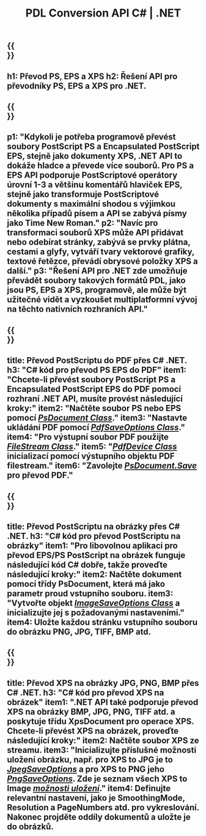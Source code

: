 ﻿---
translation: true
template: /_templates/_conversion-net.md
title: PDL Conversion API C# | .NET
url: /net/conversion/
description: Převádějte PS, EPS a XPS do PDF a obrázků včetně BMP, JPG, PNG a TIFF pomocí knihovny .NET s funkcí převodu Aspose.Page PDL.
family: page
platformtag: net
feature: conversion
---

{{<section banner>}}
---
h1: Převod PS, EPS a XPS
h2: Řešení API pro převodníky PS, EPS a XPS pro .NET.
---

{{<section overview>}}
---
p1: "Kdykoli je potřeba programově převést soubory PostScript PS a Encapsulated PostScript EPS, stejně jako dokumenty XPS, .NET API to dokáže hladce a převede více souborů. Pro PS a EPS API podporuje PostScriptové operátory úrovní 1-3 a většinu komentářů hlaviček EPS, stejně jako transformuje PostScriptové dokumenty s maximální shodou s výjimkou několika případů písem a API se zabývá písmy jako Time New Roman."
p2: "Navíc pro transformaci souborů XPS může API přidávat nebo odebírat stránky, zabývá se prvky plátna, cestami a glyfy, vytváří tvary vektorové grafiky, textové řetězce, převádí obrysové položky XPS a další."
p3: "Řešení API pro .NET zde umožňuje převádět soubory takových formátů PDL, jako jsou PS, EPS a XPS, programově, ale může být užitečné vidět a vyzkoušet multiplatformní vývoj na těchto nativních rozhraních API."
---

{{<section feature1>}}
---
title: Převod PostScriptu do PDF přes C# .NET.
h3: "C# kód pro převod PS EPS do PDF"
item1: "Chcete-li převést soubory PostScript PS a Encapsulated PostScript EPS do PDF pomocí rozhraní .NET API, musíte provést následující kroky:"
item2: "Načtěte soubor PS nebo EPS pomocí [*PsDocument Class*](https://reference.aspose.com/page/net/aspose.page.eps/psdocument/)."
item3: "Nastavte ukládání PDF pomocí [*PdfSaveOptions Class*](https://reference.aspose.com/page/net/aspose.page.eps.device/pdfsaveoptions/)."
item4: "Pro výstupní soubor PDF použijte [*FileStream Class*](https://docs.microsoft.com/en-us/dotnet/api/system.io.filestream)."
item5: "[*PdfDevice Class*](https://reference.aspose.com/page/net/aspose.page.eps.device/pdfdevice/) inicializací pomocí výstupního objektu PDF filestream."
item6: "Zavolejte [*PsDocument.Save*](https://reference.aspose.com/page/net/aspose.page.eps/psdocument/save/) pro převod PDF."
---

{{<section feature2>}}
---
title: Převod PostScriptu na obrázky přes C# .NET.
h3: "C# kód pro převod PostScriptu na obrázky"
item1: "Pro libovolnou aplikaci pro převod EPS/PS PostScript na obrázek funguje následující kód C# dobře, takže proveďte následující kroky:"
item2: Načtěte dokument pomocí třídy PsDocument, která má jako parametr proud vstupního souboru.
item3: "Vytvořte objekt [*ImageSaveOptions Class*](https://reference.aspose.com/page/net/aspose.page.xps.presentation.image/imagesaveoptions/) a inicializujte jej s požadovanými nastaveními."
item4: Uložte každou stránku vstupního souboru do obrázku PNG, JPG, TIFF, BMP atd.
---

{{<section feature3>}}
---
title: Převod XPS na obrázky JPG, PNG, BMP přes C# .NET.
h3: "C# kód pro převod XPS na obrázek"
item1: ".NET API také podporuje převod XPS na obrázky BMP, JPG, PNG, TIFF atd. a poskytuje třídu XpsDocument pro operace XPS. Chcete-li převést XPS na obrázek, proveďte následující kroky:"
item2: Načtěte soubor XPS ze streamu.
item3: "Inicializujte příslušné možnosti uložení obrázku, např. pro **XPS to JPG** je to [*JpegSaveOptions*](https://reference.aspose.com/page/net/aspose.page.xps.presentation.image/jpegsaveoptions/) a pro **XPS to PNG** jeho [*PngSaveOptions*](https://reference.aspose.com/page/net/aspose.page.xps.presentation.image/jpegsaveoptions/). Zde je seznam všech XPS to Image [*možnosti uložení*](https://reference.aspose.com/page/net/aspose.page.xps.presentation.image/)."
item4: Definujte relevantní nastavení, jako je SmoothingMode, Resolution a PageNumbers atd. pro vykreslování. Nakonec projděte oddíly dokumentů a uložte je do obrázků.
---
